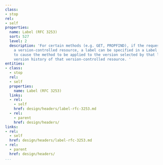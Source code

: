 ```yaml
---
class:
- stop
rel:
- self
properties:
  name: Label (RFC 3253)
  sort: 527
  level: 2
  description: 'For certain methods (e.g. GET, PROPFIND), if the request-URL identifies
    a version-controlled resource, a label can be specified in a Label request header
    to cause the method to be applied to the version selected by that label from the
    version history of that version-controlled resource. '
entities:
- class:
  - stop
  rel:
  - self
  properties:
    name: Label (RFC 3253)
  links:
  - rel:
    - self
    href: design/headers/label-rfc-3253.md
  - rel:
    - parent
    href: design/headers/
links:
- rel:
  - self
  href: design/headers/label-rfc-3253.md
- rel:
  - parent
  href: design/headers/
...
```

